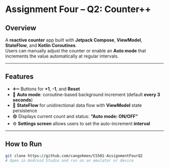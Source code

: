 # Assignment Four – Q2: Counter++

## Overview
A **reactive counter** app built with **Jetpack Compose**, **ViewModel**, **StateFlow**, and **Kotlin Coroutines**.  
Users can manually adjust the counter or enable an **Auto mode** that increments the value automatically at regular intervals.

---

## Features
- ➕➖ Buttons for **+1**, **-1**, and **Reset**  
- 🔁 **Auto mode**: coroutine-based background increment (default **every 3 seconds**)  
- 📡 **StateFlow** for unidirectional data flow with **ViewModel** state persistence  
- 🟢 Displays current count and status: **“Auto mode: ON/OFF”**  
- ⚙️ **Settings screen** allows users to set the auto-increment **interval**

---

## How to Run
```bash
git clone https://github.com/cangokmen/CS501-AssignmentFourQ2
# Open in Android Studio and run on an emulator or device
```

